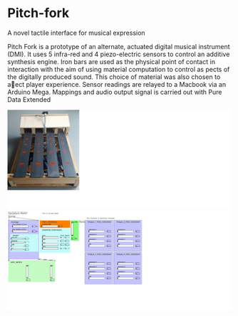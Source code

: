# Pitch-fork
A novel tactile interface for musical expression

Pitch Fork is a prototype of an alternate, actuated digital musical instrument (DMI). It uses 5 infra-red and 4 piezo-electric sensors to control an additive synthesis engine. Iron bars are used as the physical point of contact in interaction with the aim of using material computation to control as pects of the digitally produced sound. This choice of material was also chosen to aect player experience. Sensor readings are relayed to a Macbook via an Arduino Mega. Mappings and audio output signal is carried out with Pure Data Extended

![pitch fork interface](pitchForkInterface.png)
![pitch fork pd patch](pdPatch.png)
